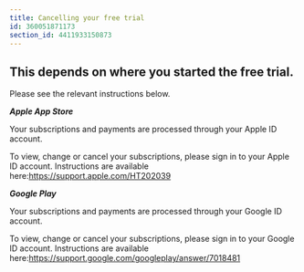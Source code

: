 ```yaml
---
title: Cancelling your free trial
id: 360051871173
section_id: 4411933150873
---
```

## This depends on where you started the free trial.


Please see the relevant instructions below.



***Apple App Store***


Your subscriptions and payments are processed through your Apple ID account.


To view, change or cancel your subscriptions, please sign in to your Apple ID account. Instructions are available here:<https://support.apple.com/HT202039>



***Google Play***


Your subscriptions and payments are processed through your Google ID account.


To view, change or cancel your subscriptions, please sign in to your Google ID account. Instructions are available here:<https://support.google.com/googleplay/answer/7018481>

